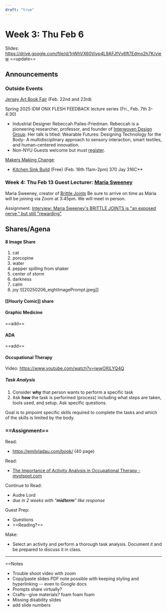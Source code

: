```yaml
---
draft: "true"
---
```


# Week 3: Thu Feb 6

Slides: https://drive.google.com/file/d/1nWhVX60Viyp4L9AFJfVv6ft7Edmo2h7K/view
==update==

## Announcements

### **Outside Events**

[Jersey Art Book Fair](https://www.jerseyartbookfair.org/) (Feb. 22nd and 23rd)

Spring 2025 IDM ONX FLESH FEEDBACK lecture series (Fri., Feb. 7th 3-4:30)

* Industrial Designer Rebeccah Pailes-Friedman. Rebeccah is a pioneering researcher, professor, and founder of [Interwoven Design Group](https://www.getinterwoven.com/). Her talk is titled: Wearable Futures: Designing Technology for the Body- A multidisciplinary approach to sensory interaction, smart textiles, and human-centered innovation.
* Non-NYU Guests welcome but must [register](https://www.getinterwoven.com/).

[Makers Making Change](http://makersmakingchange.com/s/):

* [Kitchen Sink Build](https://www.meetup.com/assistive-tech-and-adaptive-creations/events/305799038/?slug=assistive-tech-and-adaptive-creations&eventId=305799038) (Free) (Feb. 16th 11am-2pm) 370 Jay 316C**

### Week 4: Thu Feb 13 Guest Lecturer: [Maria Sweeney](https://mariasweeney.com/)

Maria Sweeney, creator of [Brittle Joints](https://www.streetnoisebooks.com/brittle-joints)
Be sure to arrive on time as Maria will be joining via Zoom at 3:45pm. We will meet in person.

Assignment: [Interview: Maria Sweeney's BRITTLE JOINTS is "an exposed nerve," but still "rewarding"](https://www.comicsbeat.com/interview-maria-sweeney-brittle-joints/)


## Shares/Agena

#### 8 Image Share
1. cat
2. porcopine
3. water
4. pepper spilling from shaker
5. center of storm
6. darkness
7. calm
8. joy
![[20250206_eightImagePrompt.jpeg]]
#### [[Hourly Comic]] share
#### Graphic Medicine

==add== 
#### ADA

==add==
#### Occupational Therapy

Video: https://www.youtube.com/watch?v=jwwOXlLYQ4Q

##### Task Analysis
1. Consider **why** that person wants to perform a specific task
2. Ask **how** the task is performed (process) including what steps are taken, tools
used, and setup. Ask specific questions.

Goal is to pinpoint specific skills required to complete the tasks and which of the skills is limited by the body.

### ==Assignment==

Read:
- https://emilyladau.com/book/ (40 page)

Read:
- [The Importance of Activity Analysis in Occupational Therapy - myotspot.com](https://www.myotspot.com/activity-analysis/)

Continue to Read:
* Audre Lord
* *due in 2 weeks with "**midterm**" like response*

Guest Prep:
- Questions
- ==Reading?==

Make: 
* Select an activity and perform a thorough task analysis. Document it and be
prepared to discuss it in class.

---
==Notes

* Trouble shoot video with zoom
* Copy/paste slides PDF note possible with keeping styling and hyperlinking -- even to Google docs
* Prompts share virtually?
* Crafts--give materials? foam foam foam
* Missing disability slides
* add slide numbers